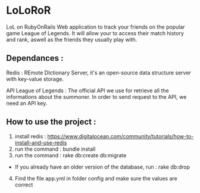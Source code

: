 # LoLoRoR
LoL on RubyOnRails
Web application to track your friends on the popular game League of Legends. It will allow your to access their match history and rank, aswell as the friends they usually play with.

## Dependances :
Redis : REmote DIctionary Server, it's an open-source data structure server with key-value storage.

API League of Legends : The official API we use for retrieve all the informations about the summoner. In order to send request to the API, we need an API key.

## How to use the project :
1. install redis : https://www.digitalocean.com/community/tutorials/how-to-install-and-use-redis
2. run the command : bundle install
3. run the command : rake db:create db:migrate
  * If you already have an older version of the database, run : rake db:drop
4. Find the file app.yml in folder config and make sure the values are correct
